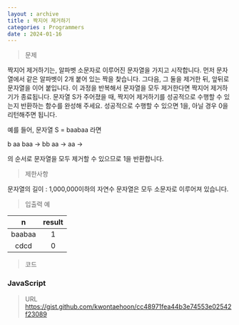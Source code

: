 ```yaml
---
layout : archive
title : 짝지어 제거하기
categories : Programmers
date : 2024-01-16
---
```

> 문제<br>

짝지어 제거하기는, 알파벳 소문자로 이루어진 문자열을 가지고 시작합니다. 먼저 문자열에서 같은 알파벳이 2개 붙어 있는 짝을 찾습니다. 그다음, 그 둘을 제거한 뒤, 앞뒤로 문자열을 이어 붙입니다. 이 과정을 반복해서 문자열을 모두 제거한다면 짝지어 제거하기가 종료됩니다. 문자열 S가 주어졌을 때, 짝지어 제거하기를 성공적으로 수행할 수 있는지 반환하는 함수를 완성해 주세요. 성공적으로 수행할 수 있으면 1을, 아닐 경우 0을 리턴해주면 됩니다.

예를 들어, 문자열 S = baabaa 라면

b aa baa → bb aa → aa →

의 순서로 문자열을 모두 제거할 수 있으므로 1을 반환합니다.

> 제한사항<br>

문자열의 길이 : 1,000,000이하의 자연수
문자열은 모두 소문자로 이루어져 있습니다.

> 입출력 예<br>

|n|result|
|:--:|:--:|
|baabaa|1|
|cdcd|0|

> 코드

### JavaScript

<script src="https://gist.github.com/kwontaehoon/cc48971fea44b3e74553e02542f23089.js"></script>

> URL
https://gist.github.com/kwontaehoon/cc48971fea44b3e74553e02542f23089